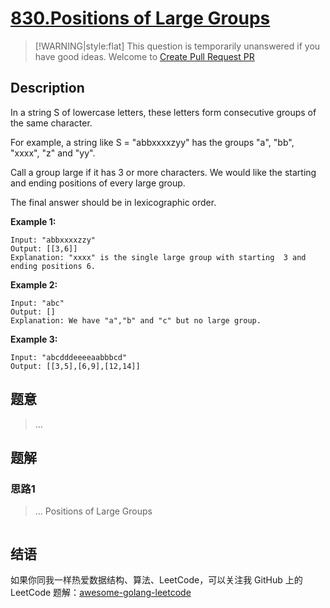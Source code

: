 # [830.Positions of Large Groups][title]

> [!WARNING|style:flat]
> This question is temporarily unanswered if you have good ideas. Welcome to [Create Pull Request PR](https://github.com/kylesliu/awesome-golang-algorithm)

## Description

In a string S of lowercase letters, these letters form consecutive groups of the same character.

For example, a string like S = "abbxxxxzyy" has the groups "a", "bb", "xxxx", "z" and "yy".

Call a group large if it has 3 or more characters.  We would like the starting and ending positions of every large group.

The final answer should be in lexicographic order.

**Example 1:**

```
Input: "abbxxxxzzy"
Output: [[3,6]]
Explanation: "xxxx" is the single large group with starting  3 and ending positions 6.
```

**Example 2:**

```
Input: "abc"
Output: []
Explanation: We have "a","b" and "c" but no large group.
```

**Example 3:**

```
Input: "abcdddeeeeaabbbcd"
Output: [[3,5],[6,9],[12,14]]
```

## 题意
> ...

## 题解

### 思路1
> ...
Positions of Large Groups
```go
```


## 结语

如果你同我一样热爱数据结构、算法、LeetCode，可以关注我 GitHub 上的 LeetCode 题解：[awesome-golang-leetcode][me]

[title]: https://leetcode.com/problems/positions-of-large-groups/
[me]: https://github.com/kylesliu/awesome-golang-algorithm

